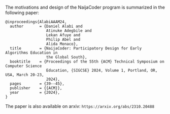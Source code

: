 The motivations and design of the NaijaCoder program is summarized in the following paper:
```
@inproceedings{AlabiAAAM24,
  author       = {Daniel Alabi and
                  Atinuke Adegbile and
                  Lekan Afuye and
                  Philip Abel and
                  Alida Monaco},
  title        = {NaijaCoder: Participatory Design for Early Algorithms Education in
                  the Global South},
  booktitle    = {Proceedings of the 55th {ACM} Technical Symposium on Computer Science
                  Education, {SIGCSE} 2024, Volume 1, Portland, OR, USA, March 20-23,
                  2024},
  pages        = {39--45},
  publisher    = {{ACM}},
  year         = {2024},
}
```

The paper is also available on arxiv: `https://arxiv.org/abs/2310.20488`
